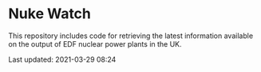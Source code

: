 # Nuke Watch

This repository includes code for retrieving the latest information available on the output of EDF nuclear power plants in the UK.

Last updated: 2021-03-29 08:24